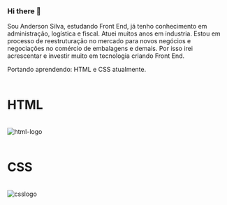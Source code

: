 ### Hi there 👋

Sou Anderson Silva, estudando Front End, já tenho conhecimento em administração, logística e fiscal. Atuei muitos anos em industria.
Estou em processo de reestruturação no mercado para novos negócios e negociações no comércio de embalagens e demais. Por isso irei acrescentar e investir muito em tecnologia criando Front End.

Portando aprendendo: HTML e CSS atualmente.
<br>
<br>

<h1> HTML </h1>
<br>
<img src="https://img.shields.io/badge/HTML5-E34F26?style=for-the-badge&logo=html5&logoColor=white" alt="html-logo" />
<br>
<br>

<h1> CSS </h1>
<br>
<img src="https://img.shields.io/badge/CSS3-1572B6?styke=for-the-badge&logo=css3&logoColor=white" alt="csslogo" />
